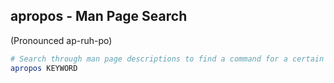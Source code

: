 ## apropos - Man Page Search

(Pronounced ap-ruh-po)

```bash
# Search through man page descriptions to find a command for a certain function
apropos KEYWORD
```

